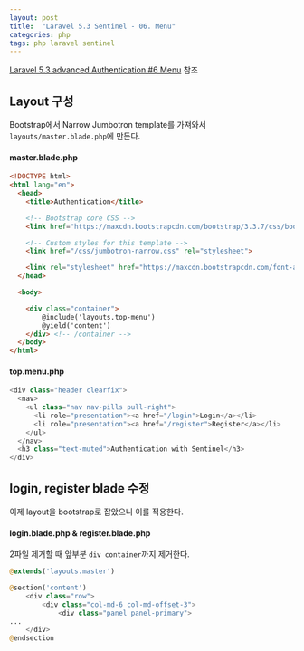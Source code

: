 ```yaml
---
layout: post
title:  "Laravel 5.3 Sentinel - 06. Menu"
categories: php
tags: php laravel sentinel
---
```

[Laravel 5.3 advanced Authentication #6 Menu](https://www.youtube.com/watch?v=RaGxwQYoZ5o&index=6&list=PL3ZhWMazGi9KB9PajJHWvV2NJ1ITNoNGp) 참조

## Layout 구성

Bootstrap에서 Narrow Jumbotron template를 가져와서 `layouts/master.blade.php`에 만든다.

#### master.blade.php
```html
<!DOCTYPE html>
<html lang="en">
  <head>
    <title>Authentication</title>

    <!-- Bootstrap core CSS -->
    <link href="https://maxcdn.bootstrapcdn.com/bootstrap/3.3.7/css/bootstrap.min.css" rel="stylesheet">

    <!-- Custom styles for this template -->
    <link href="/css/jumbotron-narrow.css" rel="stylesheet">

    <link rel="stylesheet" href="https://maxcdn.bootstrapcdn.com/font-awesome/4.7.0/css/font-awesome.min.css">
  </head>

  <body>

    <div class="container">
        @include('layouts.top-menu')
        @yield('content')
    </div> <!-- /container -->
  </body>
</html>
```

#### top.menu.php
```php
<div class="header clearfix">
  <nav>
    <ul class="nav nav-pills pull-right">
      <li role="presentation"><a href="/login">Login</a></li>
      <li role="presentation"><a href="/register">Register</a></li>
    </ul>
  </nav>
  <h3 class="text-muted">Authentication with Sentinel</h3>
</div>
```

## login, register blade 수정
이제 layout을 bootstrap로 잡았으니 이를 적용한다.

#### login.blade.php & register.blade.php
2파일 제거할 때 앞부분 `div container`까지 제거한다.

```php
@extends('layouts.master')

@section('content')
    <div class="row">
        <div class="col-md-6 col-md-offset-3">
            <div class="panel panel-primary">
...
    </div>
@endsection
```
